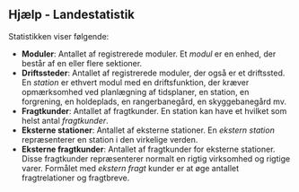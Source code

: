 ﻿## Hjælp - Landestatistik
Statistikken viser følgende:
- **Moduler**: Antallet af registrerede moduler.
Et *modul* er en enhed, der består af en eller flere sektioner.
- **Driftssteder**: Antallet af registrerede moduler, der også er et driftssted.
En *station* er ethvert modul med en driftsfunktion, der kræver opmærksomhed ved planlægning af tidsplaner,
en station, en forgrening, en holdeplads, en rangerbanegård, en skyggebanegård mv.
- **Fragtkunder**: Antallet af fragtkunder. En station kan have et hvilket som helst antal *fragtkunder*.
- **Eksterne stationer**: Antallet af eksterne stationer.
En *ekstern station* repræsenterer en station i den virkelige verden.
- **Eksterne fragtkunder**: Antallet af fragtkunder for eksterne stationer.
Disse fragtkunder repræsenterer normalt en rigtig virksomhed og rigtige varer.
Formålet med *ekstern fragt* kunder er at øge antallet fragtrelationer og fragtbreve.